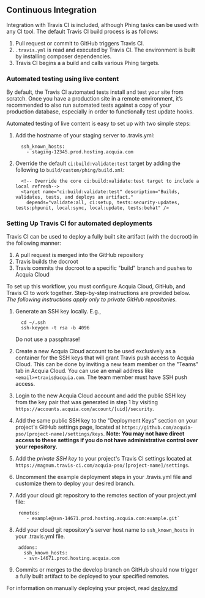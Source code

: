 ## Continuous Integration

Integration with Travis CI is included, although Phing tasks can be used with any CI tool. The default Travis CI build process is as follows:

1. Pull request or commit to GitHub triggers Travis CI.
1. `.travis.yml` is read and executed by Travis CI. The environment is built by installing composer dependencies.
1. Travis CI begins a a build and calls various Phing targets.

### Automated testing using live content

By default, the Travis CI automated tests install and test your site from scratch. Once you have a production site in a remote environment, it’s recommended to also run automated tests against a copy of your production database, especially in order to functionally test update hooks.

Automated testing of live content is easy to set up with two simple steps:

1. Add the hostname of your staging server to .travis.yml:

         ssh_known_hosts:
           - staging-12345.prod.hosting.acquia.com

2. Override the default `ci:build:validate:test` target by adding the following to `build/custom/phing/build.xml`:

         <!-- Override the core ci:build:validate:test target to include a local refresh-->
         <target name="ci:build:validate:test" description="Builds, validates, tests, and deploys an artifact."
           depends="validate:all, ci:setup, tests:security-updates, tests:phpunit, local:sync, local:update, tests:behat" />


### Setting Up Travis CI for automated deployments

Travis CI can be used to deploy a fully built site artifact (with the docroot) in the following manner:

1. A pull request is merged into the GitHub repository
2. Travis builds the docroot
3. Travis commits the docroot to a specific "build" branch and pushes to Acquia Cloud

To set up this workflow, you must configure Acquia Cloud, GitHub, and Travis CI to work together. Step-by-step instructions are provided below. _The following instructions apply only to private GitHub repositories._


1. Generate an SSH key locally. E.g.,

         cd ~/.ssh
         ssh-keygen -t rsa -b 4096

   Do not use a passphrase!

1. Create a new Acquia Cloud account to be used exclusively as a container for the SSH keys that will grant Travis push access to Acquia Cloud. This can be done by inviting a new team member on the "Teams" tab in Acquia Cloud. You can use an email address like `<email>+travis@acquia.com`. The team member must have SSH push access.
1. Login to the new Acquia Cloud account and add the public SSH key from the key pair that was generated in step 1 by visiting `https://accounts.acquia.com/account/[uid]/security`.
1. Add the same public SSH key to the "Deployment Keys" section on your project's GitHub settings page, located at `https://github.com/acquia-pso/[project-name]/settings/keys`. **Note: You may not have direct access to these settings if you do not have administrative control over your repository.**
1. Add the _private SSH key_ to your project's Travis CI settings located at `https://magnum.travis-ci.com/acquia-pso/[project-name]/settings`.
1. Uncomment the example deployment steps in your .travis.yml file and customize them to deploy your desired branch.
1. Add your cloud git repository to the remotes section of your project.yml file:

        remotes:
           - example@svn-14671.prod.hosting.acquia.com:example.git`

1. Add your cloud git repository's server host name to `ssh_known_hosts` in your .travis.yml file.

        addons:
          ssh_known_hosts:
          - svn-14671.prod.hosting.acquia.com

1. Commits or merges to the develop branch on GitHub should now trigger a fully built artifact to be deployed to your specified remotes.

For information on manually deploying your project, read [deploy.md](deploy.md)
